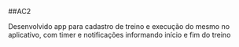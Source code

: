 ##AC2

Desenvolvido app para cadastro de treino e execução do mesmo no aplicativo, com timer e notificações informando início e fim do treino
